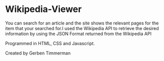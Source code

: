 # Wikipedia-Viewer
You can search for an article and the site shows the relevant pages for the item that your searched for.I used the Wikipedia API to retrieve the desired information by using the JSON Format returned from the Wikipedia API

Programmed in HTML, CSS and Javascript.


Created by Gerben Timmerman
